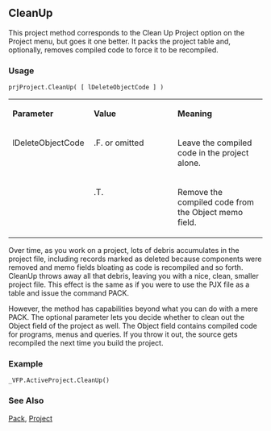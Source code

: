 ## CleanUp

This project method corresponds to the Clean Up Project option on the Project menu, but goes it one better. It packs the project table and, optionally, removes compiled code to force it to be recompiled.

### Usage

```foxpro
prjProject.CleanUp( [ lDeleteObjectCode ] )
```
<table>
<tr>
  <td width="32%" valign="top">
  <p><b>Parameter</b></p>
  </td>
  <td width="23%" valign="top">
  <p><b>Value</b></p>
  </td>
  <td width="45%" valign="top">
  <p><b>Meaning</b></p>
  </td>
 </tr>
<tr>
  <td width="32%" rowspan="2" valign="top">
  <p>lDeleteObjectCode</p>
  </td>
  <td width="23%" valign="top">
  <p>.F. or omitted</p>
  </td>
  <td width="45%" valign="top">
  <p>Leave the compiled code in the project alone.</p>
  </td>
 </tr>
<tr>
  <td width="33%" valign="top">
  <p>.T.</p>
  </td>
  <td width="67%" valign="top">
  <p>Remove the compiled code from the Object memo field.</p>
  </td>
 </tr>
</table>

Over time, as you work on a project, lots of debris accumulates in the project file, including records marked as deleted because components were removed and memo fields bloating as code is recompiled and so forth. CleanUp throws away all that debris, leaving you with a nice, clean, smaller project file. This effect is the same as if you were to use the PJX file as a table and issue the command PACK.

However, the method has capabilities beyond what you can do with a mere PACK. The optional parameter lets you decide whether to clean out the Object field of the project as well. The Object field contains compiled code for programs, menus and queries. If you throw it out, the source gets recompiled the next time you build the project.

### Example

```foxpro
_VFP.ActiveProject.CleanUp()
```
### See Also

[Pack](s4g073.md), [Project](s4g730.md)